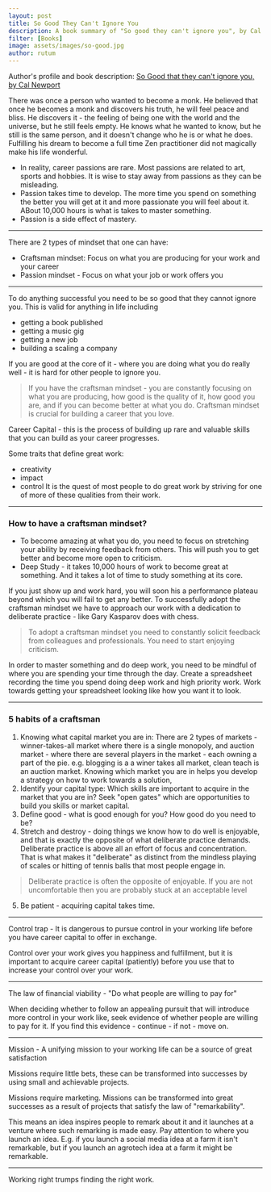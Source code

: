 ```yaml
---
layout: post
title: So Good They Can't Ignore You
description: A book summary of "So good they can't ignore you", by Cal Newport
filter: [Books]
image: assets/images/so-good.jpg
author: rutum
---
```


Author's profile and book description: <a href="https://www.calnewport.com/books/so-good/">So Good that they can't ignore you, by Cal Newport</a>


There was once a person who wanted to become a monk. He believed that once he becomes a monk and discovers his truth, he will feel peace and bliss. He discovers it - the feeling of being one with the world and the universe, but he still feels empty. He knows what he wanted to know, but he still is the same person, and it doesn't change who he is or what he does. Fulfilling his dream to become a full time Zen practitioner did not magically make his life wonderful. 

- In reality, career passions are rare. Most passions are related to art, sports and hobbies. It is wise to stay away from passions as they can be misleading. 
- Passion takes time to develop. The more time you spend on something the better you will get at it and more passionate you will feel about it. ABout 10,000 hours is what is takes to master something. 
- Passion is a side effect of mastery. 

---

There are 2 types of mindset that one can have: 
- Craftsman mindset: Focus on what you are producing for your work and your career
- Passion mindset - Focus on what your job or work offers you

---

To do anything successful you need to be so good that they cannot ignore you. This is valid for anything in life including 
- getting a book published
- getting a music gig
- getting a new job
- building a scaling a company

If you are good at the core of it - where you are doing what you do really well - it is hard for other people to ignore you. 

>If you have the craftsman mindset - you are constantly focusing on what you are producing, how good is the quality of it, how good you are, and if you can become better at what you do. Craftsman mindset is crucial for building a career that you love. 

Career Capital - this is the process of building up rare and valuable skills that you can build as your career progresses. 

Some traits that define great work: 
- creativity
- impact
- control
It is the quest of most people to do great work by striving for one of more of these qualities from their work. 

---

### How to have a craftsman mindset?

- To become amazing at what you do, you need to focus on stretching your ability by receiving feedback from others. This will push you to get better and become more open to criticism. 
- Deep Study - it takes 10,000 hours of work to become great at something. And it takes a lot of time to study something at its core. 

If you just show up and work hard, you will soon his a performance plateau beyond which you will fail to get any better. To successfully adopt the craftsman mindset we have to approach our work with a dedication to deliberate practice - like Gary Kasparov does with chess. 

> To adopt a craftsman mindset you need to constantly solicit feedback from colleagues and professionals. You need to start enjoying criticism. 

In order to master something and do deep work, you need to be mindful of where you are spending your time through the day. Create a spreadsheet recording the time you spend doing deep work and high priority work. Work towards getting your spreadsheet looking like how you want it to look. 

---

### 5 habits of a craftsman

1. Knowing what capital market you are in: There are 2 types of markets - winner-takes-all market where there is a single monopoly, and auction market - where there are several players in the market - each owning a part of the pie. e.g. blogging is a a winer takes all market, clean teach is an auction market. Knowing which market you are in helps you develop a strategy on how to work towards a solution, 
2. Identify your capital type: Which skills are important to acquire in the market that you are in? Seek "open gates" which are opportunities to build you skills or market capital. 
3. Define good - what is good enough for you? How good do you need to be? 
4. Stretch and destroy - doing things we know how to do well is enjoyable, and that is exactly the opposite of what deliberate practice demands. Deliberate practice is above all an effort of focus and concentration. That is what makes it "deliberate" as distinct from the mindless playing of scales or hitting of tennis balls that most people engage in. 

> Deliberate practice is often the opposite of enjoyable. If you are not uncomfortable then you are probably stuck at an acceptable level

5. Be patient - acquiring capital takes time. 

---

Control trap - It is dangerous to pursue control in your working life before you have career capital to offer in exchange. 

Control over your work gives you happiness and fulfillment, but it is important to acquire career capital (patiently) before you use that to increase your control over your work. 

---

The law of financial viability - "Do what people are willing to pay for"

When deciding whether to follow an appealing pursuit that will introduce more control in your work like, seek evidence of whether people are willing to pay for it. If you find this evidence - continue - if not - move on. 

---

Mission - A unifying mission to your working life can be a source of great satisfaction

Missions require little bets, these can be transformed into successes by using small and achievable projects. 

Missions require marketing. Missions can be transformed into great successes as a result of projects that satisfy the law of "remarkability". 

This means an idea inspires people to remark about it and it launches at a venture where such remarking is made easy. Pay attention to where you launch an idea. E.g. if you launch a social media idea at a farm it isn't remarkable, but if you launch an agrotech idea at a farm it might be remarkable. 

---

Working right trumps finding the right work.



